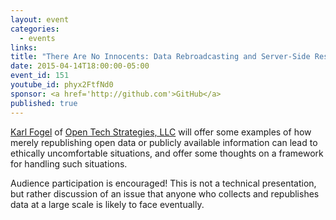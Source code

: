 ```yaml
---
layout: event
categories: 
  - events
links:
title: "There Are No Innocents: Data Rebroadcasting and Server-Side Responsibility"
date: 2015-04-14T18:00:00-05:00
event_id: 151
youtube_id: phyx2FtfNd0
sponsor: <a href='http://github.com'>GitHub</a>
published: true
---
```


[Karl Fogel](http://www.red-bean.com/kfogel/) of [Open Tech Strategies, LLC](http://opentechstrategies.com/) will offer some examples of how merely republishing open data or publicly available information can lead to ethically uncomfortable situations, and offer some thoughts on a framework for handling such situations.  

Audience participation is encouraged! This is not a technical presentation, but rather discussion of an issue that anyone who collects and republishes data at a large scale is likely to face eventually.
